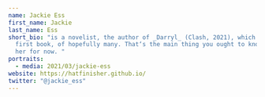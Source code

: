 ```yaml
---
name: Jackie Ess
first_name: Jackie
last_name: Ess
short_bio: "is a novelist, the author of _Darryl_ (Clash, 2021), which is her
  first book, of hopefully many. That‘s the main thing you ought to know about
  her for now. "
portraits:
  - media: 2021/03/jackie-ess
website: https://hatfinisher.github.io/
twitter: "@jackie_ess"
---
```

